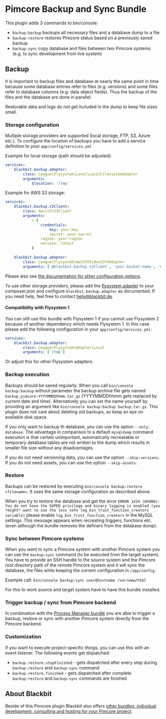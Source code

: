 # Pimcore Backup and Sync Bundle

This plugin adds 3 commands to bin/console:

* `backup:backup` backups all necessary files and a database dump to a file
* `backup:restore` restores Pimcore status based on a previously saved backup
* `backup:sync` copy database and files between two Pimcore systems (e.g. to sync development from live system)

## Backup
It is important to backup files and database at nearly the same point in time because some database entries refer to files (e.g. versions) and some files refer to database columns (e.g. data object fields). Thus the backup of the files and the database are done in parallel.

Restorable data and logs do not get included in the dump to keep file sizes small.

### Storage configuration
Multiple storage providers are supported (local storage, FTP, S3, Azure etc.). To configure the location of backups you have to add a service definition to your `app/config/services.yml`

Example for local storage (path should be adjusted):
```yaml
services:
    blackbit.backup.adapter:
        class: League\Flysystem\Local\LocalFilesystemAdapter
        arguments:
            $location: '/tmp'
```

Example for AWS S3 storage:
```yaml
services:
    blackbit.backup.s3Client:
        class: Aws\S3\S3Client
        arguments:
            - {
                credentials:
                    key: your-key
                    secret: your-secret
                region: your-region
                version: latest
            }
      
    blackbit.backup.adapter:
        class: League\Flysystem\AwsS3V3\AwsS3V3Adapter
        arguments: ['@blackbit.backup.s3Client', 'your-bucket-name', 'optional/path/prefix']
```

Please also see [the documentation for other configuration options](https://flysystem.thephpleague.com/docs/adapter/aws-s3/).

To use other storage providers, please add the [flysystem adapter](https://flysystem.thephpleague.com/docs/#officially-supported-adapters) to your composer.json and configure `blackbit.backup.adapter` as documented. If you need help, feel free to contact [help@blackbit.de](mailto:help@blackbit.de).

#### Compatibility with Flysystem 1
You can still use this bundle with Flysystem 1 if you cannot use Flysystem 2 because of another dependency which needs Flysystem 1. In this case please add the following configuration in your `app/config/services.yml`:
```yaml
services:
    blackbit.backup.adapter:
        class: League\Flysystem\Adapter\Local
        arguments: ['/tmp']
```
Or adjust this for other Flysystem adapters.

### Backup execution
Backups should be saved regularly. When you call `bin/console backup:backup` without parameter the backup archive file gets named `backup_pimcore-YYYYMMDDhhmm.tar.gz` (YYYYMMDDhhmm gets replaced by current date and time). Alternatively you can set the name yourself by providing an argument like `bin/console backup:backup backup.tar.gz`. This plugin does not care about deleting old backups, so keep an eye on available disk space.

If you only want to backup th database, you can use the option `--only-database`. The advantage in comparison to a default `mysqldump` command execution is that certain unimportant, automatically recreatable or temporary database tables are not written to the dump which results in smaller file size without any disadvantages.

If you do not need versioning data, you can use the option `--skip-versions`.
If you do not need assets, you can use the option `--skip-assets`.

### Restore
Backups can be restored by executing `bin/console backup:restore <filename>`. It uses the same storage configuration as described above.

When you try to restore the database and get the error `ERROR 1419 (HY000): You do not have the SUPER privilege and binary logging is enabled (you *might* want to use the less safe log_bin_trust_function_creators variable)` please enable `log_bin_trust_function_creators` in the MySQL settings. This message appears when recreating triggers, functions etc. (even although the bundle removes the definers from the database dump).

### Sync between Pimcore systems
When you want to sync a Pimcore system with another Pimcore system you can use the `backup:sync` command (to be executed from the target system). You have to provide an SSH handle to the source system and the Pimcore root directory path of the remote Pimcore system and it will sync the database, the files while keeping the current configuration in `/app/config`.

Example call: `bin/console backup:sync user@hostname /var/www/html`

For this to work source and target system have to have this bundle installed.

### Trigger backup / sync from Pimcore backend
In combination with the [Process Manager bundle](https://github.com/elements-at/ProcessManager) you are able to trigger a backup, restore or sync with another Pimcore system directly from the Pimcore backend.

### Customization
If you want to execute project-specific things, you can use this with an event listener. The following events get dispatched:

* `backup.restore.stepFinished` - gets dispatched after every step during `backup:restore` and `backup:sync` command
* `backup.restore.finished` - gets dispatched after complete `backup:restore` and `backup:sync` commands are finished

## About Blackbit

Beside of this Pimcore plugin Blackbit also offers [other bundles, individual development, consulting and hosting for your Pimcore project](https://pimcore.com/en/partners/find-a-solution-partner/blackbit_p79).